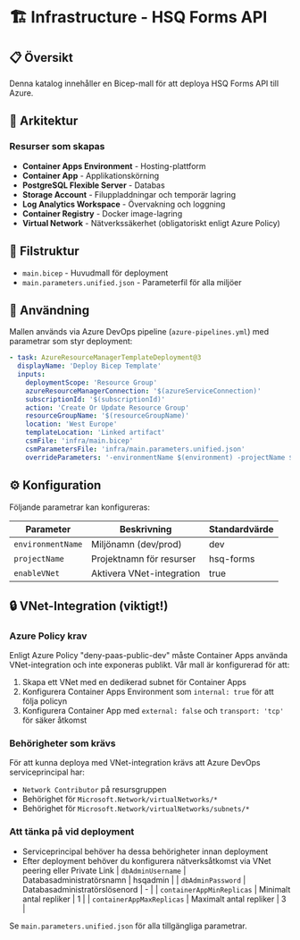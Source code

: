 # 🏗️ Infrastructure - HSQ Forms API

## 📋 Översikt
Denna katalog innehåller en Bicep-mall för att deploya HSQ Forms API till Azure.

## 🎯 Arkitektur

### Resurser som skapas
- **Container Apps Environment** - Hosting-plattform
- **Container App** - Applikationskörning
- **PostgreSQL Flexible Server** - Databas
- **Storage Account** - Filuppladdningar och temporär lagring
- **Log Analytics Workspace** - Övervakning och loggning
- **Container Registry** - Docker image-lagring
- **Virtual Network** - Nätverkssäkerhet (obligatoriskt enligt Azure Policy)

## 📁 Filstruktur

- `main.bicep` - Huvudmall för deployment
- `main.parameters.unified.json` - Parameterfil för alla miljöer

## 🚀 Användning

Mallen används via Azure DevOps pipeline (`azure-pipelines.yml`) med parametrar som styr deployment:

```yaml
- task: AzureResourceManagerTemplateDeployment@3
  displayName: 'Deploy Bicep Template'
  inputs:
    deploymentScope: 'Resource Group'
    azureResourceManagerConnection: '$(azureServiceConnection)'
    subscriptionId: '$(subscriptionId)'
    action: 'Create Or Update Resource Group'
    resourceGroupName: '$(resourceGroupName)'
    location: 'West Europe'
    templateLocation: 'Linked artifact'
    csmFile: 'infra/main.bicep'
    csmParametersFile: 'infra/main.parameters.unified.json'
    overrideParameters: '-environmentName $(environment) -projectName $(projectName) -dbAdminPassword $(dbAdminPassword) -enableVNet $(enableVNet)'
```

## ⚙️ Konfiguration

Följande parametrar kan konfigureras:

| Parameter | Beskrivning | Standardvärde |
|-----------|-------------|---------------|
| `environmentName` | Miljönamn (dev/prod) | dev |
| `projectName` | Projektnamn för resurser | hsq-forms |
| `enableVNet` | Aktivera VNet-integration | true |

## 🔒 VNet-Integration (viktigt!)

### Azure Policy krav
Enligt Azure Policy "deny-paas-public-dev" måste Container Apps använda VNet-integration och inte exponeras publikt. Vår mall är konfigurerad för att:

1. Skapa ett VNet med en dedikerad subnet för Container Apps
2. Konfigurera Container Apps Environment som `internal: true` för att följa policyn
3. Konfigurera Container App med `external: false` och `transport: 'tcp'` för säker åtkomst

### Behörigheter som krävs
För att kunna deploya med VNet-integration krävs att Azure DevOps serviceprincipal har:

- `Network Contributor` på resursgruppen
- Behörighet för `Microsoft.Network/virtualNetworks/*`
- Behörighet för `Microsoft.Network/virtualNetworks/subnets/*`

### Att tänka på vid deployment
- Serviceprincipal behöver ha dessa behörigheter innan deployment
- Efter deployment behöver du konfigurera nätverksåtkomst via VNet peering eller Private Link
| `dbAdminUsername` | Databasadministratörsnamn | hsqadmin |
| `dbAdminPassword` | Databasadministratörslösenord | - |
| `containerAppMinReplicas` | Minimalt antal repliker | 1 |
| `containerAppMaxReplicas` | Maximalt antal repliker | 3 |

Se `main.parameters.unified.json` för alla tillgängliga parametrar.
